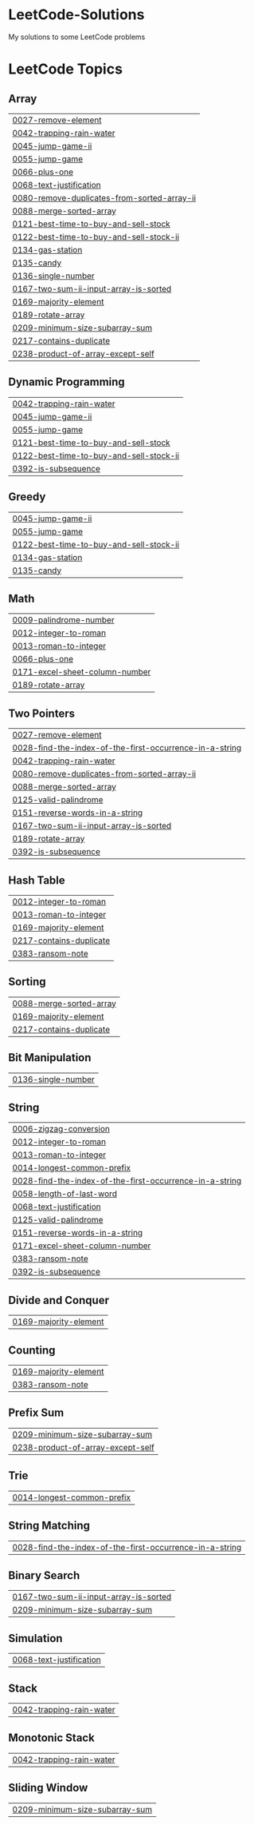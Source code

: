# LeetCode-Solutions
My solutions to some LeetCode problems 

<!---LeetCode Topics Start-->
# LeetCode Topics
## Array
|  |
| ------- |
| [0027-remove-element](https://github.com/maramKhalfaouii/LeetCode-Solutions/tree/master/0027-remove-element) |
| [0042-trapping-rain-water](https://github.com/maramKhalfaouii/LeetCode-Solutions/tree/master/0042-trapping-rain-water) |
| [0045-jump-game-ii](https://github.com/maramKhalfaouii/LeetCode-Solutions/tree/master/0045-jump-game-ii) |
| [0055-jump-game](https://github.com/maramKhalfaouii/LeetCode-Solutions/tree/master/0055-jump-game) |
| [0066-plus-one](https://github.com/maramKhalfaouii/LeetCode-Solutions/tree/master/0066-plus-one) |
| [0068-text-justification](https://github.com/maramKhalfaouii/LeetCode-Solutions/tree/master/0068-text-justification) |
| [0080-remove-duplicates-from-sorted-array-ii](https://github.com/maramKhalfaouii/LeetCode-Solutions/tree/master/0080-remove-duplicates-from-sorted-array-ii) |
| [0088-merge-sorted-array](https://github.com/maramKhalfaouii/LeetCode-Solutions/tree/master/0088-merge-sorted-array) |
| [0121-best-time-to-buy-and-sell-stock](https://github.com/maramKhalfaouii/LeetCode-Solutions/tree/master/0121-best-time-to-buy-and-sell-stock) |
| [0122-best-time-to-buy-and-sell-stock-ii](https://github.com/maramKhalfaouii/LeetCode-Solutions/tree/master/0122-best-time-to-buy-and-sell-stock-ii) |
| [0134-gas-station](https://github.com/maramKhalfaouii/LeetCode-Solutions/tree/master/0134-gas-station) |
| [0135-candy](https://github.com/maramKhalfaouii/LeetCode-Solutions/tree/master/0135-candy) |
| [0136-single-number](https://github.com/maramKhalfaouii/LeetCode-Solutions/tree/master/0136-single-number) |
| [0167-two-sum-ii-input-array-is-sorted](https://github.com/maramKhalfaouii/LeetCode-Solutions/tree/master/0167-two-sum-ii-input-array-is-sorted) |
| [0169-majority-element](https://github.com/maramKhalfaouii/LeetCode-Solutions/tree/master/0169-majority-element) |
| [0189-rotate-array](https://github.com/maramKhalfaouii/LeetCode-Solutions/tree/master/0189-rotate-array) |
| [0209-minimum-size-subarray-sum](https://github.com/maramKhalfaouii/LeetCode-Solutions/tree/master/0209-minimum-size-subarray-sum) |
| [0217-contains-duplicate](https://github.com/maramKhalfaouii/LeetCode-Solutions/tree/master/0217-contains-duplicate) |
| [0238-product-of-array-except-self](https://github.com/maramKhalfaouii/LeetCode-Solutions/tree/master/0238-product-of-array-except-self) |
## Dynamic Programming
|  |
| ------- |
| [0042-trapping-rain-water](https://github.com/maramKhalfaouii/LeetCode-Solutions/tree/master/0042-trapping-rain-water) |
| [0045-jump-game-ii](https://github.com/maramKhalfaouii/LeetCode-Solutions/tree/master/0045-jump-game-ii) |
| [0055-jump-game](https://github.com/maramKhalfaouii/LeetCode-Solutions/tree/master/0055-jump-game) |
| [0121-best-time-to-buy-and-sell-stock](https://github.com/maramKhalfaouii/LeetCode-Solutions/tree/master/0121-best-time-to-buy-and-sell-stock) |
| [0122-best-time-to-buy-and-sell-stock-ii](https://github.com/maramKhalfaouii/LeetCode-Solutions/tree/master/0122-best-time-to-buy-and-sell-stock-ii) |
| [0392-is-subsequence](https://github.com/maramKhalfaouii/LeetCode-Solutions/tree/master/0392-is-subsequence) |
## Greedy
|  |
| ------- |
| [0045-jump-game-ii](https://github.com/maramKhalfaouii/LeetCode-Solutions/tree/master/0045-jump-game-ii) |
| [0055-jump-game](https://github.com/maramKhalfaouii/LeetCode-Solutions/tree/master/0055-jump-game) |
| [0122-best-time-to-buy-and-sell-stock-ii](https://github.com/maramKhalfaouii/LeetCode-Solutions/tree/master/0122-best-time-to-buy-and-sell-stock-ii) |
| [0134-gas-station](https://github.com/maramKhalfaouii/LeetCode-Solutions/tree/master/0134-gas-station) |
| [0135-candy](https://github.com/maramKhalfaouii/LeetCode-Solutions/tree/master/0135-candy) |
## Math
|  |
| ------- |
| [0009-palindrome-number](https://github.com/maramKhalfaouii/LeetCode-Solutions/tree/master/0009-palindrome-number) |
| [0012-integer-to-roman](https://github.com/maramKhalfaouii/LeetCode-Solutions/tree/master/0012-integer-to-roman) |
| [0013-roman-to-integer](https://github.com/maramKhalfaouii/LeetCode-Solutions/tree/master/0013-roman-to-integer) |
| [0066-plus-one](https://github.com/maramKhalfaouii/LeetCode-Solutions/tree/master/0066-plus-one) |
| [0171-excel-sheet-column-number](https://github.com/maramKhalfaouii/LeetCode-Solutions/tree/master/0171-excel-sheet-column-number) |
| [0189-rotate-array](https://github.com/maramKhalfaouii/LeetCode-Solutions/tree/master/0189-rotate-array) |
## Two Pointers
|  |
| ------- |
| [0027-remove-element](https://github.com/maramKhalfaouii/LeetCode-Solutions/tree/master/0027-remove-element) |
| [0028-find-the-index-of-the-first-occurrence-in-a-string](https://github.com/maramKhalfaouii/LeetCode-Solutions/tree/master/0028-find-the-index-of-the-first-occurrence-in-a-string) |
| [0042-trapping-rain-water](https://github.com/maramKhalfaouii/LeetCode-Solutions/tree/master/0042-trapping-rain-water) |
| [0080-remove-duplicates-from-sorted-array-ii](https://github.com/maramKhalfaouii/LeetCode-Solutions/tree/master/0080-remove-duplicates-from-sorted-array-ii) |
| [0088-merge-sorted-array](https://github.com/maramKhalfaouii/LeetCode-Solutions/tree/master/0088-merge-sorted-array) |
| [0125-valid-palindrome](https://github.com/maramKhalfaouii/LeetCode-Solutions/tree/master/0125-valid-palindrome) |
| [0151-reverse-words-in-a-string](https://github.com/maramKhalfaouii/LeetCode-Solutions/tree/master/0151-reverse-words-in-a-string) |
| [0167-two-sum-ii-input-array-is-sorted](https://github.com/maramKhalfaouii/LeetCode-Solutions/tree/master/0167-two-sum-ii-input-array-is-sorted) |
| [0189-rotate-array](https://github.com/maramKhalfaouii/LeetCode-Solutions/tree/master/0189-rotate-array) |
| [0392-is-subsequence](https://github.com/maramKhalfaouii/LeetCode-Solutions/tree/master/0392-is-subsequence) |
## Hash Table
|  |
| ------- |
| [0012-integer-to-roman](https://github.com/maramKhalfaouii/LeetCode-Solutions/tree/master/0012-integer-to-roman) |
| [0013-roman-to-integer](https://github.com/maramKhalfaouii/LeetCode-Solutions/tree/master/0013-roman-to-integer) |
| [0169-majority-element](https://github.com/maramKhalfaouii/LeetCode-Solutions/tree/master/0169-majority-element) |
| [0217-contains-duplicate](https://github.com/maramKhalfaouii/LeetCode-Solutions/tree/master/0217-contains-duplicate) |
| [0383-ransom-note](https://github.com/maramKhalfaouii/LeetCode-Solutions/tree/master/0383-ransom-note) |
## Sorting
|  |
| ------- |
| [0088-merge-sorted-array](https://github.com/maramKhalfaouii/LeetCode-Solutions/tree/master/0088-merge-sorted-array) |
| [0169-majority-element](https://github.com/maramKhalfaouii/LeetCode-Solutions/tree/master/0169-majority-element) |
| [0217-contains-duplicate](https://github.com/maramKhalfaouii/LeetCode-Solutions/tree/master/0217-contains-duplicate) |
## Bit Manipulation
|  |
| ------- |
| [0136-single-number](https://github.com/maramKhalfaouii/LeetCode-Solutions/tree/master/0136-single-number) |
## String
|  |
| ------- |
| [0006-zigzag-conversion](https://github.com/maramKhalfaouii/LeetCode-Solutions/tree/master/0006-zigzag-conversion) |
| [0012-integer-to-roman](https://github.com/maramKhalfaouii/LeetCode-Solutions/tree/master/0012-integer-to-roman) |
| [0013-roman-to-integer](https://github.com/maramKhalfaouii/LeetCode-Solutions/tree/master/0013-roman-to-integer) |
| [0014-longest-common-prefix](https://github.com/maramKhalfaouii/LeetCode-Solutions/tree/master/0014-longest-common-prefix) |
| [0028-find-the-index-of-the-first-occurrence-in-a-string](https://github.com/maramKhalfaouii/LeetCode-Solutions/tree/master/0028-find-the-index-of-the-first-occurrence-in-a-string) |
| [0058-length-of-last-word](https://github.com/maramKhalfaouii/LeetCode-Solutions/tree/master/0058-length-of-last-word) |
| [0068-text-justification](https://github.com/maramKhalfaouii/LeetCode-Solutions/tree/master/0068-text-justification) |
| [0125-valid-palindrome](https://github.com/maramKhalfaouii/LeetCode-Solutions/tree/master/0125-valid-palindrome) |
| [0151-reverse-words-in-a-string](https://github.com/maramKhalfaouii/LeetCode-Solutions/tree/master/0151-reverse-words-in-a-string) |
| [0171-excel-sheet-column-number](https://github.com/maramKhalfaouii/LeetCode-Solutions/tree/master/0171-excel-sheet-column-number) |
| [0383-ransom-note](https://github.com/maramKhalfaouii/LeetCode-Solutions/tree/master/0383-ransom-note) |
| [0392-is-subsequence](https://github.com/maramKhalfaouii/LeetCode-Solutions/tree/master/0392-is-subsequence) |
## Divide and Conquer
|  |
| ------- |
| [0169-majority-element](https://github.com/maramKhalfaouii/LeetCode-Solutions/tree/master/0169-majority-element) |
## Counting
|  |
| ------- |
| [0169-majority-element](https://github.com/maramKhalfaouii/LeetCode-Solutions/tree/master/0169-majority-element) |
| [0383-ransom-note](https://github.com/maramKhalfaouii/LeetCode-Solutions/tree/master/0383-ransom-note) |
## Prefix Sum
|  |
| ------- |
| [0209-minimum-size-subarray-sum](https://github.com/maramKhalfaouii/LeetCode-Solutions/tree/master/0209-minimum-size-subarray-sum) |
| [0238-product-of-array-except-self](https://github.com/maramKhalfaouii/LeetCode-Solutions/tree/master/0238-product-of-array-except-self) |
## Trie
|  |
| ------- |
| [0014-longest-common-prefix](https://github.com/maramKhalfaouii/LeetCode-Solutions/tree/master/0014-longest-common-prefix) |
## String Matching
|  |
| ------- |
| [0028-find-the-index-of-the-first-occurrence-in-a-string](https://github.com/maramKhalfaouii/LeetCode-Solutions/tree/master/0028-find-the-index-of-the-first-occurrence-in-a-string) |
## Binary Search
|  |
| ------- |
| [0167-two-sum-ii-input-array-is-sorted](https://github.com/maramKhalfaouii/LeetCode-Solutions/tree/master/0167-two-sum-ii-input-array-is-sorted) |
| [0209-minimum-size-subarray-sum](https://github.com/maramKhalfaouii/LeetCode-Solutions/tree/master/0209-minimum-size-subarray-sum) |
## Simulation
|  |
| ------- |
| [0068-text-justification](https://github.com/maramKhalfaouii/LeetCode-Solutions/tree/master/0068-text-justification) |
## Stack
|  |
| ------- |
| [0042-trapping-rain-water](https://github.com/maramKhalfaouii/LeetCode-Solutions/tree/master/0042-trapping-rain-water) |
## Monotonic Stack
|  |
| ------- |
| [0042-trapping-rain-water](https://github.com/maramKhalfaouii/LeetCode-Solutions/tree/master/0042-trapping-rain-water) |
## Sliding Window
|  |
| ------- |
| [0209-minimum-size-subarray-sum](https://github.com/maramKhalfaouii/LeetCode-Solutions/tree/master/0209-minimum-size-subarray-sum) |
<!---LeetCode Topics End-->